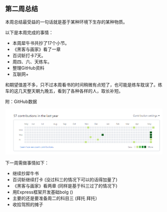## 第二周总结



本周总结最受益的一句话就是基于某种环境下生存的某种物质。

以下是本周完成的事情：

- 本周犀牛书共抄了17个小节。
- 《黑客与画家》看了一章
- 百词斩打卡7天。
- 周四、六、天练车。
- 整理GitHub资料
- 互联网+

和期望值差不多，只不过本周看书的时间稍微有点短了，也可能是练车耽误了。练车的这几天整天朝九晚五，看到了各种各样的人，取长补短。

附：GitHub数据

![](https://github.com/chengzhi0916/Mark-Allen-Weiss/blob/master/weekly-summary/img/github1.png)

下一周需做事情如下：

- 继续抄犀牛书
- 百词斩继续打卡 (没过科三的情况下可以的话得加量了)
- 《黑客与画家》看两章 (同样是基于科三过了的情况下)
- 用Express框架开发基础bolg ()
- 主要的还是要准备周二的科目三 (拜托 拜托）
- 收拾驾照的摊子

